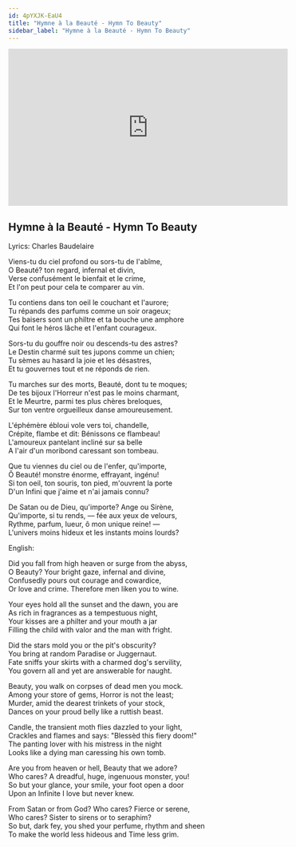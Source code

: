 ```yaml
---
id: 4pYXJK-EaU4
title: "Hymne à la Beauté - Hymn To Beauty"
sidebar_label: "Hymne à la Beauté - Hymn To Beauty"
---
```


<div class="video-float-container">
  <iframe
    width="560"
    height="315"
    src="https://www.youtube.com/embed/4pYXJK-EaU4"
    title="YouTube video player"
    frameborder="0"
    allow="accelerometer; autoplay; clipboard-write; encrypted-media; gyroscope; picture-in-picture; web-share"
    referrerpolicy="strict-origin-when-cross-origin"
    allowfullscreen
  ></iframe>
</div>

## Hymne à la Beauté - Hymn To Beauty

Lyrics: Charles Baudelaire

Viens-tu du ciel profond ou sors-tu de l'abîme,  
O Beauté? ton regard, infernal et divin,  
Verse confusément le bienfait et le crime,  
Et l'on peut pour cela te comparer au vin.

Tu contiens dans ton oeil le couchant et l'aurore;  
Tu répands des parfums comme un soir orageux;  
Tes baisers sont un philtre et ta bouche une amphore  
Qui font le héros lâche et l'enfant courageux.

Sors-tu du gouffre noir ou descends-tu des astres?  
Le Destin charmé suit tes jupons comme un chien;  
Tu sèmes au hasard la joie et les désastres,  
Et tu gouvernes tout et ne réponds de rien.

Tu marches sur des morts, Beauté, dont tu te moques;  
De tes bijoux l'Horreur n'est pas le moins charmant,  
Et le Meurtre, parmi tes plus chères breloques,  
Sur ton ventre orgueilleux danse amoureusement.

L'éphémère ébloui vole vers toi, chandelle,  
Crépite, flambe et dit: Bénissons ce flambeau!  
L'amoureux pantelant incliné sur sa belle  
A l'air d'un moribond caressant son tombeau.

Que tu viennes du ciel ou de l'enfer, qu'importe,  
Ô Beauté! monstre énorme, effrayant, ingénu!  
Si ton oeil, ton souris, ton pied, m'ouvrent la porte  
D'un Infini que j'aime et n'ai jamais connu?

De Satan ou de Dieu, qu'importe? Ange ou Sirène,  
Qu'importe, si tu rends, — fée aux yeux de velours,  
Rythme, parfum, lueur, ô mon unique reine! —  
L'univers moins hideux et les instants moins lourds?

English:

Did you fall from high heaven or surge from the abyss,  
O Beauty? Your bright gaze, infernal and divine,  
Confusedly pours out courage and cowardice,  
Or love and crime. Therefore men liken you to wine.

Your eyes hold all the sunset and the dawn, you are  
As rich in fragrances as a tempestuous night,  
Your kisses are a philter and your mouth a jar  
Filling the child with valor and the man with fright.

Did the stars mold you or the pit's obscurity?  
You bring at random Paradise or Juggernaut.  
Fate sniffs your skirts with a charmed dog's servility,  
You govern all and yet are answerable for naught.

Beauty, you walk on corpses of dead men you mock.  
Among your store of gems, Horror is not the least;  
Murder, amid the dearest trinkets of your stock,  
Dances on your proud belly like a ruttish beast.

Candle, the transient moth flies dazzled to your light,  
Crackles and flames and says: "Blessèd this fiery doom!"  
The panting lover with his mistress in the night  
Looks like a dying man caressing his own tomb.

Are you from heaven or hell, Beauty that we adore?  
Who cares? A dreadful, huge, ingenuous monster, you!  
So but your glance, your smile, your foot open a door  
Upon an Infinite I love but never knew.

From Satan or from God? Who cares? Fierce or serene,  
Who cares? Sister to sirens or to seraphim?  
So but, dark fey, you shed your perfume, rhythm and sheen  
To make the world less hideous and Time less grim.
